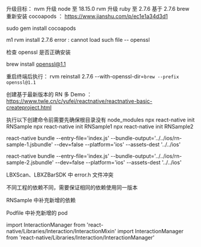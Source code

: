 升级目标：
nvm 升级 node 至 18.15.0
rvm 升级 ruby 至 2.7.6
基于 2.7.6 brew 重新安装 cocoapods ： https://www.jianshu.com/p/ec1e1a34d3d1

sudo gem install cocoapods

m1 rvm install 2.7.6 error : cannot load such file -- openssl

检查 openssl 是否正确安装

brew install openssl@1.1

重启终端后执行：
rvm reinstall 2.7.6 --with-openssl-dir=`brew --prefix openssl@1.1`

创建基于最新版本的 RN 多 Demo ： https://www.twle.cn/c/yufei/reactnative/reactnative-basic-createproject.html

执行以下创建命令前需要先确保根目录没有 node_modules
npx react-native init RNSample
npx react-native init RNSample1
npx react-native init RNSample2

react-native bundle --entry-file='index.js' --bundle-output='../../ios/rn-sample-1.jsbundle' --dev=false --platform='ios' --assets-dest '../../ios'

react-native bundle --entry-file='index.js' --bundle-output='../../ios/rn-sample-2.jsbundle' --dev=false --platform='ios' --assets-dest '../../ios'

LBXScan、LBXZBarSDK 中 error.h 文件冲突

不同工程的依赖不同，需要保证相同的依赖使用同一版本

RNSample 中补充新增的依赖

Podfile 中补充新增的 pod

import InteractionManager from 'react-native/Libraries/Interaction/InteractionMixin'
import InteractionManager from 'react-native/Libraries/Interaction/InteractionManager'
